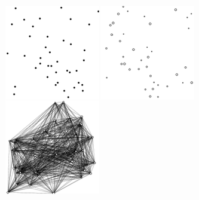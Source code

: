 <img src="assets/download.png" width="250" display="inline-block">
<img src="assets/download2.png" width="250">
<img src="assets/download3.png" width="250">
